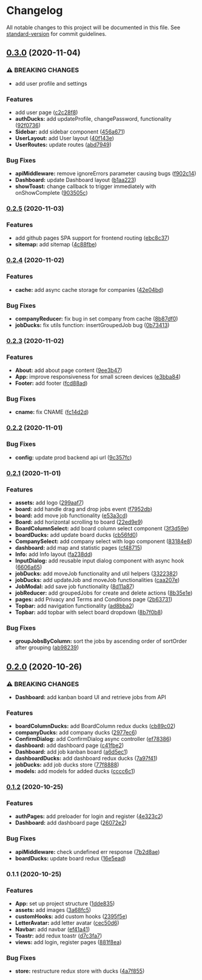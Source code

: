 # Changelog

All notable changes to this project will be documented in this file. See [standard-version](https://github.com/conventional-changelog/standard-version) for commit guidelines.

## [0.3.0](https://github.com/bymi15/JobTrackify/compare/v0.2.5...v0.3.0) (2020-11-04)


### ⚠ BREAKING CHANGES

* add user profile and settings

### Features

* add user page ([c2c28f8](https://github.com/bymi15/JobTrackify/commit/c2c28f81fa23648c579ed293dc5707fdf9218124))
* **authDucks:** add updateProfile, changePassword, functionality ([92f0736](https://github.com/bymi15/JobTrackify/commit/92f0736b44cb700021e1a35c8b7deafcb509fd0a))
* **Sidebar:** add sidebar component ([456a671](https://github.com/bymi15/JobTrackify/commit/456a6713e80296486108d2171b271fd6a117f07c))
* **UserLayout:** add User layout ([40f143e](https://github.com/bymi15/JobTrackify/commit/40f143eb50b72633487e6899049a0f8a6253fccd))
* **UserRoutes:** update routes ([abd7949](https://github.com/bymi15/JobTrackify/commit/abd79497019fd29b0f4eddbdb8205c541cdd4df3))


### Bug Fixes

* **apiMiddleware:** remove ignoreErrors parameter causing bugs ([f902c14](https://github.com/bymi15/JobTrackify/commit/f902c141f512bb4c020908ec7f6825387851e76f))
* **Dashboard:** update Dashboard layout ([b1aa223](https://github.com/bymi15/JobTrackify/commit/b1aa223a0a0777c9a573a80fb05b7789c99bffe4))
* **showToast:** change callback to trigger immediately with onShowComplete ([903505c](https://github.com/bymi15/JobTrackify/commit/903505c36a84ffd86f73ea415c3549d057ea27e8))

### [0.2.5](https://github.com/bymi15/JobTrackify/compare/v0.2.4...v0.2.5) (2020-11-03)


### Features

* add github pages SPA support for frontend routing ([ebc8c37](https://github.com/bymi15/JobTrackify/commit/ebc8c373257a0fd9e3749e5f0494615ffc3e9fc2))
* **sitemap:** add sitemap ([4c88fbe](https://github.com/bymi15/JobTrackify/commit/4c88fbed54e533bfa13b672729ba0a31d28658a2))

### [0.2.4](https://github.com/bymi15/JobTrackify/compare/v0.2.3...v0.2.4) (2020-11-02)


### Features

* **cache:** add async cache storage for companies ([42e04bd](https://github.com/bymi15/JobTrackify/commit/42e04bd3e4929a71512fb7b36817d47484ee378e))


### Bug Fixes

* **companyReducer:** fix bug in set company from cache ([8b87df0](https://github.com/bymi15/JobTrackify/commit/8b87df05d3d53dcac04bb79bae72498f2cbae938))
* **jobDucks:** fix utils function: insertGroupedJob bug ([0b73413](https://github.com/bymi15/JobTrackify/commit/0b7341358ed5404e6e6211ecc9538588c774a834))

### [0.2.3](https://github.com/bymi15/JobTrackify/compare/v0.2.2...v0.2.3) (2020-11-02)


### Features

* **About:** add about page content ([9ee3b47](https://github.com/bymi15/JobTrackify/commit/9ee3b476d273c4879853fd17d7f0c72d1bf15668))
* **App:** improve responsiveness for small screen devices ([e3bba84](https://github.com/bymi15/JobTrackify/commit/e3bba8463cb3f1468b9226c16da97fbd702e6229))
* **Footer:** add footer ([fcd88ad](https://github.com/bymi15/JobTrackify/commit/fcd88ad73cc5ab7bee737a1b990a11062fc5fe4f))


### Bug Fixes

* **cname:** fix CNAME ([fc14d2d](https://github.com/bymi15/JobTrackify/commit/fc14d2df8a5a3e2f3d94f5acc261186f3b4e472b))

### [0.2.2](https://github.com/bymi15/JobTrackify/compare/v0.2.1...v0.2.2) (2020-11-01)


### Bug Fixes

* **config:** update prod backend api url ([9c357fc](https://github.com/bymi15/JobTrackify/commit/9c357fcc06cfc7758d8fa21e0cab12a0d78be4c1))

### [0.2.1](https://github.com/bymi15/JobTrackify/compare/v0.2.0...v0.2.1) (2020-11-01)


### Features

* **assets:** add logo ([299aaf7](https://github.com/bymi15/JobTrackify/commit/299aaf742a652e522f92200aced0068535b2360d))
* **board:** add handle drag and drop jobs event ([f7952db](https://github.com/bymi15/JobTrackify/commit/f7952dbba9a7b54aa336df58b6ef41b6a1960da0))
* **board:** add move job functionality ([e53a3cd](https://github.com/bymi15/JobTrackify/commit/e53a3cd0259e8e5c0e9dad795daaaad63bb5151e))
* **Board:** add horizontal scrolling to board ([22ed9e9](https://github.com/bymi15/JobTrackify/commit/22ed9e93fc4f74b5a8f4524e630a99281a435387))
* **BoardColumnSelect:** add board column select component ([3f3d59e](https://github.com/bymi15/JobTrackify/commit/3f3d59e9171feb07b07e5a8f5d3270e2dd75f3c4))
* **boardDucks:** add update board ducks ([cb56fd0](https://github.com/bymi15/JobTrackify/commit/cb56fd0411bbf9e334e3b8abc10800ce84a02c48))
* **CompanySelect:** add company select with logo component ([83184e8](https://github.com/bymi15/JobTrackify/commit/83184e82e8fce0a04fefdc2ec07a57e95ed51b4d))
* **dashboard:** add map and statistic pages ([cf48715](https://github.com/bymi15/JobTrackify/commit/cf487157169eeb93cda5975822dc88c71b33acc1))
* **Info:** add Info layout ([fa238dd](https://github.com/bymi15/JobTrackify/commit/fa238dd0a853f8dbf47c827a333be8415dfe6abc))
* **InputDialog:** add reusable input dialog component with async hook ([6606a65](https://github.com/bymi15/JobTrackify/commit/6606a652826d8fdbed347cf123fc0149382a13e0))
* **jobDucks:** add moveJob functionality and util helpers ([3322382](https://github.com/bymi15/JobTrackify/commit/3322382143b7edb03ed30e3b37ce520783383b3f))
* **jobDucks:** add updateJob and moveJob functionalities ([caa207e](https://github.com/bymi15/JobTrackify/commit/caa207e84b1a61e74a49a332915e294b17e00bb0))
* **JobModal:** add save job functionality ([8d11a87](https://github.com/bymi15/JobTrackify/commit/8d11a876788bb28e2219faa792ae41b450c4bb0a))
* **jobReducer:** add groupedJobs for create and delete actions ([8b35e1e](https://github.com/bymi15/JobTrackify/commit/8b35e1eefeb3692c997f78d8f54b69b8730c63eb))
* **pages:** add Privacy and Terms and Conditions page ([2b63731](https://github.com/bymi15/JobTrackify/commit/2b637319a5c295b135b5d29237429013d99c51b3))
* **Topbar:** add navigation functionality ([ad8bba2](https://github.com/bymi15/JobTrackify/commit/ad8bba2b022189dece9af36a750dd6cb3f2c0499))
* **Topbar:** add topbar with select board dropdown ([8b7f0b8](https://github.com/bymi15/JobTrackify/commit/8b7f0b8c919ff4f974c15a16b6350992133c737a))


### Bug Fixes

* **groupJobsByColumn:** sort the jobs by ascending order of sortOrder after grouping ([ab98239](https://github.com/bymi15/JobTrackify/commit/ab98239e23fe09179c3ed3d62ff6646c9ad3c87a))

## [0.2.0](https://github.com/bymi15/JobTrackify/compare/v0.1.2...v0.2.0) (2020-10-26)


### ⚠ BREAKING CHANGES

* **Dashboard:** add kanban board UI and retrieve jobs from API

### Features

* **boardColumnDucks:** add BoardColumn redux ducks ([cb89c02](https://github.com/bymi15/JobTrackify/commit/cb89c02d023411ededb7dd68681880373abe8b77))
* **companyDucks:** add company ducks ([2977ec6](https://github.com/bymi15/JobTrackify/commit/2977ec609ded69dc4e90af1a072e9214a8223d3b))
* **ConfirmDialog:** add ConfirmDialog async controller ([ef78386](https://github.com/bymi15/JobTrackify/commit/ef78386640a7a5fe946223f86903bffe210948e5))
* **dashboard:** add dashboard page ([c41fbe2](https://github.com/bymi15/JobTrackify/commit/c41fbe239ca7ff3b490c7ab821cda26bd2dc439e))
* **Dashboard:** add job kanban board ([a6d5ec1](https://github.com/bymi15/JobTrackify/commit/a6d5ec11d80cb6fcf692ff557db64772fa89b326))
* **dashboardDucks:** add dashboard redux ducks ([7a97f41](https://github.com/bymi15/JobTrackify/commit/7a97f41b123e66e80691a8a275045126c002bb60))
* **jobDucks:** add job ducks store ([77f8888](https://github.com/bymi15/JobTrackify/commit/77f8888b7e08da7fd7931b0a97750f919be2b3c6))
* **models:** add models for added ducks ([cccc6c1](https://github.com/bymi15/JobTrackify/commit/cccc6c107a7bc393c4c1d135dc7bea8d7371d1fe))

### [0.1.2](https://github.com/bymi15/JobTrackify/compare/v0.1.1...v0.1.2) (2020-10-25)


### Features

* **authPages:** add preloader for login and register ([4e323c2](https://github.com/bymi15/JobTrackify/commit/4e323c2d3fe72c457ff4ea26d84342a7a7e162b1))
* **Dashboard:** add dashboard page ([26072e2](https://github.com/bymi15/JobTrackify/commit/26072e249b49e19eba0f28d9ac734be5835c8526))


### Bug Fixes

* **apiMiddleware:** check undefined err response ([7b2d8ae](https://github.com/bymi15/JobTrackify/commit/7b2d8aefcd8474a796153da0a124b3592e55d938))
* **boardDucks:** update board redux ([16e5ead](https://github.com/bymi15/JobTrackify/commit/16e5eade6c0e1113d9d3cb7a8ebccbe44c6e7977))

### 0.1.1 (2020-10-25)


### Features

* **App:** set up project structure ([1dde835](https://github.com/bymi15/JobTrackify/commit/1dde835221a6fa3d3c3d7774c42f364f878bee3c))
* **assets:** add images ([3a68fc5](https://github.com/bymi15/JobTrackify/commit/3a68fc5145605c9ed43d8bba0765e46e6ed5cf9f))
* **customHooks:** add custom hooks ([2395f5e](https://github.com/bymi15/JobTrackify/commit/2395f5ea575f6acefa72c834145e9266383168fd))
* **LetterAvatar:** add letter avatar ([cec50d6](https://github.com/bymi15/JobTrackify/commit/cec50d6421f85e7f8dcb18c638c214000a937e9d))
* **Navbar:** add navbar ([ef41a41](https://github.com/bymi15/JobTrackify/commit/ef41a41f6c03cc471db199a15961b2a602ca9eac))
* **Toastr:** add redux toastr ([d7c3fa7](https://github.com/bymi15/JobTrackify/commit/d7c3fa7e54de619cb29caee4a4bd0a4bcced8272))
* **views:** add login, register pages ([881f8ea](https://github.com/bymi15/JobTrackify/commit/881f8eaa31ea684b3a62d693c91b7cfbbab57d74))


### Bug Fixes

* **store:** restructure redux store with ducks ([4a7f855](https://github.com/bymi15/JobTrackify/commit/4a7f8551ad12bff47713dab937a19500d47cfe11))
